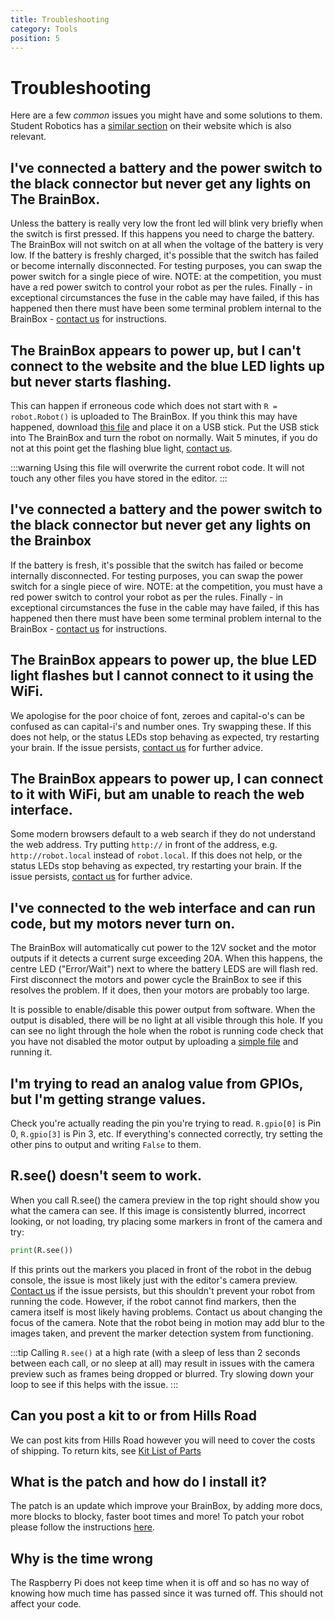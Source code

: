 ```yaml
---
title: Troubleshooting
category: Tools
position: 5
---
```

# Troubleshooting

Here are a few *common* issues you might have and some solutions to them. Student Robotics has a [similar section](https://studentrobotics.org/docs/troubleshooting/) on their website which is also relevant.

## I've connected a battery and the power switch to the black connector but never get any lights on The BrainBox.

Unless the battery is really very low the front led will blink very briefly when the switch is first pressed. If this happens you need to charge the battery. The BrainBox will not switch on at all when the voltage of the battery is very low. If the battery is freshly charged, it's possible that the switch has failed or become internally disconnected. For testing purposes, you can swap the power switch for a single piece of wire. NOTE: at the competition, you must have a red power switch to control your robot as per the rules. Finally - in exceptional circumstances the fuse in the cable may have failed, if this has happened then there must have been some terminal problem internal to the BrainBox - [contact us](mailto:robotics@hillsroad.ac.uk) for instructions.

## The BrainBox appears to power up, but I can't connect to the website and the blue LED lights up but never starts flashing.

This can happen if erroneous code which does not start with `R = robot.Robot()` is uploaded to The BrainBox. If you think this may have happened, download [this file](/docs/main.py) and place it on a USB stick. Put the USB stick into The BrainBox and turn the robot on normally. Wait 5 minutes, if you do not at this point get the flashing blue light, [contact us](mailto:robotics@hrsfc.ac.uk).

:::warning
Using this file will overwrite the current robot code. It will not touch any other files you have stored in the editor.
:::

## I've connected a battery and the power switch to the black connector but never get any lights on the Brainbox
If the battery is fresh, it's possible that the switch has failed or become internally disconnected. For testing purposes, you can swap the power switch for a single piece of wire. NOTE: at the competition, you must have a red power switch to control your robot as per the rules. Finally - in exceptional circumstances the fuse in the cable may have failed, if this has happened then there must have been some terminal problem internal to the BrainBox - [contact us](mailto:robotics@hrsfc.ac.uk) for instructions. 

## The BrainBox appears to power up, the blue LED light flashes but I cannot connect to it using the WiFi.

We apologise for the poor choice of font, zeroes and capital-o's can be confused as can capital-i's and number ones. Try swapping these. If this does not help, or the status LEDs stop behaving as expected, try restarting your brain. If the issue persists, [contact us](mailto:robotics@hrsfc.ac.uk) for further advice.

## The BrainBox appears to power up, I can connect to it with WiFi, but am unable to reach the web interface.

Some modern browsers default to a web search if they do not understand the web address. Try putting `http://` in front of the address, e.g. `http://robot.local`  instead of `robot.local`. If this does not help, or the status LEDs stop behaving as expected, try restarting your brain. If the issue persists, [contact us](mailto:robotics@hrsfc.ac.uk) for further advice.

## I've connected to the web interface and can run code, but my motors never turn on.

The BrainBox will automatically cut power to the 12V socket and the motor outputs if it detects a current surge exceeding 20A. When this happens, the centre LED ("Error/Wait") next to where the battery LEDS are will flash red. First disconnect the motors and power cycle the BrainBox to see if this resolves the problem. If it does, then your motors are probably too large.

It is possible to enable/disable this power output from software. When the output is disabled, there will be no light at all visible through this hole. If you can see no light through the hole when the robot is running code check that you have not disabled the motor output by uploading a [simple file](/docs/simple.py) and running it.

## I'm trying to read an analog value from GPIOs, but I'm getting strange values.

Check  you're actually reading the pin you're trying to read. `R.gpio[0]` is Pin 0, `R.gpio[3]` is Pin 3, etc. If everything's connected correctly, try setting the other pins to output and writing `False` to them.

## R.see() doesn't seem to work.

When you call R.see() the camera preview in the top right should show you what the camera can see. If this image is consistently blurred, incorrect looking, or not loading, try placing some markers in front of the camera and try:
```py
print(R.see())
```
If this prints out the markers you placed in front of the robot in the debug console, the issue is most likely just with the editor's camera preview. [Contact us](mailto:robotics@hrsfc.ac.uk) if the issue persists, but this shouldn't prevent your robot from running the code. 
However, if the robot cannot find markers, then the camera itself is most likely having problems. Contact us about changing the focus of the camera. Note that the robot being in motion may add blur to the images taken, and prevent the marker detection system from functioning.

:::tip
Calling `R.see()` at a high rate (with a sleep of less than 2 seconds between each call, or no sleep at all) may result in issues with the camera preview such as frames being dropped or blurred. Try slowing down your loop to see if this helps with the issue.
:::


## Can you post a kit to or from Hills Road

We can post kits from Hills Road however you will need to cover the costs of shipping. To return kits, see [Kit List of Parts](/kit-list-of-parts.md) 

## What is the patch and how do I install it?

The patch is an update which improve your BrainBox, by adding more docs, more blocks to blocky, faster boot times and more! To patch your robot please follow the instructions [here](/patching-the-robot.md).

## Why is the time wrong

The Raspberry Pi does not keep time when it is off and so has no way of knowing how much time has passed since it was turned off. This should not affect your code.

